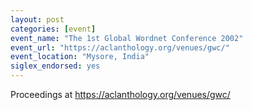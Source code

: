 ```yaml
---
layout: post
categories: [event]
event_name: "The 1st Global Wordnet Conference 2002"
event_url: "https://aclanthology.org/venues/gwc/"
event_location: "Mysore, India"
siglex_endorsed: yes
---
```


Proceedings at https://aclanthology.org/venues/gwc/

